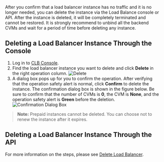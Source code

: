 After you confirm that a load balancer instance has no traffic and it is no longer needed, you can delete the instance via the Load Balance console or API.
After the instance is deleted, it will be completely terminated and cannot be restored. It is strongly recommend to unbind all the backend CVMs and wait for a period of time before deleting any instance.

## Deleting a Load Balancer Instance Through the Console
1. Log in to [CLB Console](https://console.cloud.tencent.com/loadbalance).
2. Find the load balancer instance you want to delete and click **Delete** in the right operation column.
 ![Delete](https://main.qcloudimg.com/raw/f73514acf4bd363680fb845ec0812f65.png)
3. A dialog box pops up for you to confirm the operation. After verifying that the operation safety alert is normal, click **Confirm** to delete the instance.
The confirmation dialog box is shown in the figure below. Be sure to confirm that the number of CVMs is **0**, the CVM is **None**, and the operation safety alert is **Green** before the deletion.
 ![Confirmation Dialog Box](https://main.qcloudimg.com/raw/1a7c4d485987beadf6324c4980337d3f.png)
>**Note:**
> Prepaid instances cannot be deleted. You can choose not to renew the instance after it expires.

## Deleting a Load Balancer Instance Through the API
For more information on the steps, please see [Delete Load Balancer](https://intl.cloud.tencent.com/document/api/214/1257).

